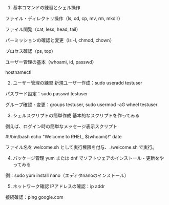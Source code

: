 1. 基本コマンドの練習とシェル操作

ファイル・ディレクトリ操作（ls, cd, cp, mv, rm, mkdir）

ファイル閲覧（cat, less, head, tail）

パーミッションの確認と変更（ls -l, chmod, chown）

プロセス確認（ps, top）

ユーザー管理の基本（whoami, id, passwd）

 hostnamectl



2. ユーザー管理の練習
新規ユーザー作成：sudo useradd testuser

パスワード設定：sudo passwd testuser

グループ確認・変更：groups testuser, sudo usermod -aG wheel testuser




3. シェルスクリプトの簡単作成
基本的なスクリプトを作ってみる

例えば、ログイン時の簡単なメッセージ表示スクリプト


#!/bin/bash
echo "Welcome to RHEL, $(whoami)!"
date

ファイル名を welcome.sh として実行権限を付与、./welcome.sh で実行。




4. パッケージ管理
yum または dnf でソフトウェアのインストール・更新をやってみる

例：sudo yum install nano（エディタnanoのインストール）




5. ネットワーク確認
IPアドレスの確認：ip addr

接続確認：ping google.com
